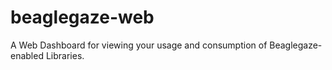 # beaglegaze-web
A Web Dashboard for viewing your usage and consumption of Beaglegaze-enabled Libraries.
